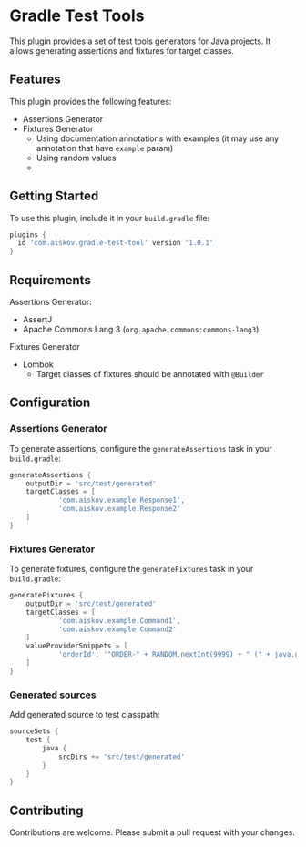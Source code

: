 Gradle Test Tools
=================

This plugin provides a set of test tools generators for Java projects. It allows generating assertions and fixtures 
for target classes.

## Features

This plugin provides the following features:

* Assertions Generator
* Fixtures Generator
  * Using documentation annotations with examples (it may use any annotation that have `example` param)
  * Using random values
  * 
## Getting Started

To use this plugin, include it in your `build.gradle` file:

```groovy
plugins {
  id 'com.aiskov.gradle-test-tool' version '1.0.1'
}
```

## Requirements

Assertions Generator:
* AssertJ
* Apache Commons Lang 3 (`org.apache.commons:commons-lang3`)

Fixtures Generator
* Lombok
  * Target classes of fixtures should be annotated with `@Builder` 

## Configuration

### Assertions Generator

To generate assertions, configure the `generateAssertions` task in your `build.gradle`:

```groovy
generateAssertions {
    outputDir = 'src/test/generated'
    targetClasses = [
            'com.aiskov.example.Response1',
            'com.aiskov.example.Response2'
    ]
}
```

### Fixtures Generator

To generate fixtures, configure the `generateFixtures` task in your `build.gradle`:

```groovy
generateFixtures {
    outputDir = 'src/test/generated'
    targetClasses = [
            'com.aiskov.example.Command1',
            'com.aiskov.example.Command2'
    ]
    valueProviderSnippets = [
            'orderId': '"ORDER-" + RANDOM.nextInt(9999) + " (" + java.util.UUID.randomUUID().toString().substring(0, 8) + ")"'
    ]
}
```

### Generated sources

Add generated source to test classpath:

```groovy
sourceSets {
    test {
        java {
            srcDirs += 'src/test/generated'
        }
    }
}
```

## Contributing
Contributions are welcome. Please submit a pull request with your changes.
